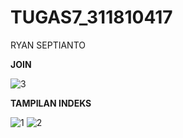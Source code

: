 # TUGAS7_311810417

RYAN SEPTIANTO

**JOIN**

![3](https://user-images.githubusercontent.com/46926758/123118549-ef395300-d46c-11eb-8f8f-9f598e47e697.PNG)

**TAMPILAN INDEKS**

![1](https://user-images.githubusercontent.com/46926758/123119053-60790600-d46d-11eb-9e19-2458e5385844.PNG)
![2](https://user-images.githubusercontent.com/46926758/123119624-e4cb8900-d46d-11eb-9fc8-77b7203fd15c.PNG)

